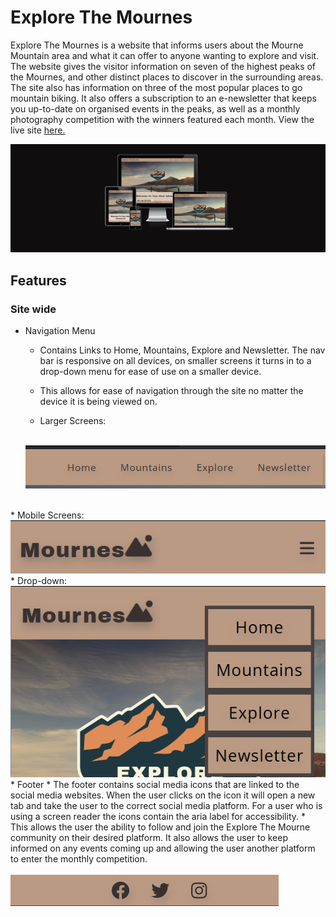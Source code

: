  # Explore The Mournes

Explore The Mournes is a website that informs users about the Mourne Mountain area and what it can offer to anyone wanting to explore and visit. The website gives the visitor information on seven of the highest peaks of the Mournes, and other distinct places to discover in the surrounding areas. The site also has information on three of the most popular places to go mountain biking. It also offers a subscription to an e-newsletter that keeps you up-to-date on organised events in the peaks, as well as a monthly photography competition with the winners featured each month. View the live site <a href="https://jamieb92.github.io/milestone-project-one/" target=" _blank">here.</a>

<img src="./docs/screens-image.png">

## Features 

### Site wide
* Navigation Menu
  * Contains Links to Home, Mountains, Explore and Newsletter. The nav bar is responsive on all devices, on smaller screens it turns in to a drop-down menu for ease of use on a smaller device.
  * This allows for ease of navigation through the site no matter the device it is being viewed on.

  * Larger Screens:
  <br> 
    <img src="./docs/full-size-nav-bar.png">
<br>
  * Mobile Screens:
  <br>
    <img src="./docs/mobile-nav-bar.png">
<br>
  * Drop-down:
  <br> 
    <img src="./docs/drop-down-nav-bar.png">
<br>
* Footer
  * The footer contains social media icons that are linked to the social media websites. When the user clicks on the icon it will open a new tab and take the  user to the correct social media platform. For a user who is using a screen reader the icons contain the aria label for accessibility.
  * This allows the user the ability to follow and join the Explore The Mourne community on their desired platform. It also allows the user to keep informed on any events coming up and allowing the user another platform to enter the monthly competition.<br>
<br>
  <img src="./docs/footer.png">